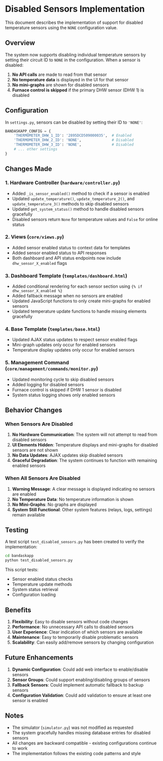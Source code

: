 # Disabled Sensors Implementation

This document describes the implementation of support for disabled temperature sensors using the `NONE` configuration value.

## Overview

The system now supports disabling individual temperature sensors by setting their circuit ID to `NONE` in the configuration. When a sensor is disabled:

1. **No API calls** are made to read from that sensor
2. **No temperature data** is displayed in the UI for that sensor
3. **No mini-graphs** are shown for disabled sensors
4. **Furnace control is skipped** if the primary DHW sensor (DHW 1) is disabled

## Configuration

In `settings.py`, sensors can be disabled by setting their ID to `'NONE'`:

```python
BANDASKAPP_CONFIG = {
    'THERMOMETER_DHW_1_ID': '2895DCD509000035',  # Enabled
    'THERMOMETER_DHW_2_ID': 'NONE',              # Disabled
    'THERMOMETER_DHW_3_ID': 'NONE',              # Disabled
    # ... other settings
}
```

## Changes Made

### 1. Hardware Controller (`hardware/controller.py`)

- Added `_is_sensor_enabled()` method to check if a sensor is enabled
- Updated `update_temperature()`, `update_temperature_2()`, and `update_temperature_3()` methods to skip disabled sensors
- Updated `get_system_status()` method to handle disabled sensors gracefully
- Disabled sensors return `None` for temperature values and `False` for online status

### 2. Views (`core/views.py`)

- Added sensor enabled status to context data for templates
- Added sensor enabled status to API responses
- Both dashboard and API status endpoints now include `dhw_sensor_X_enabled` flags

### 3. Dashboard Template (`templates/dashboard.html`)

- Added conditional rendering for each sensor section using `{% if dhw_sensor_X_enabled %}`
- Added fallback message when no sensors are enabled
- Updated JavaScript functions to only create mini-graphs for enabled sensors
- Updated temperature update functions to handle missing elements gracefully

### 4. Base Template (`templates/base.html`)

- Updated AJAX status updates to respect sensor enabled flags
- Mini-graph updates only occur for enabled sensors
- Temperature display updates only occur for enabled sensors

### 5. Management Command (`core/management/commands/monitor.py`)

- Updated monitoring cycle to skip disabled sensors
- Added logging for disabled sensors
- Furnace control is skipped if DHW 1 sensor is disabled
- System status logging shows only enabled sensors

## Behavior Changes

### When Sensors Are Disabled

1. **No Hardware Communication**: The system will not attempt to read from disabled sensors
2. **UI Elements Hidden**: Temperature displays and mini-graphs for disabled sensors are not shown
3. **No Data Updates**: AJAX updates skip disabled sensors
4. **Graceful Degradation**: The system continues to function with remaining enabled sensors

### When All Sensors Are Disabled

1. **Warning Message**: A clear message is displayed indicating no sensors are enabled
2. **No Temperature Data**: No temperature information is shown
3. **No Mini-Graphs**: No graphs are displayed
4. **System Still Functional**: Other system features (relays, logs, settings) remain available

## Testing

A test script `test_disabled_sensors.py` has been created to verify the implementation:

```bash
cd bandaskapp
python test_disabled_sensors.py
```

This script tests:
- Sensor enabled status checks
- Temperature update methods
- System status retrieval
- Configuration loading

## Benefits

1. **Flexibility**: Easy to disable sensors without code changes
2. **Performance**: No unnecessary API calls to disabled sensors
3. **User Experience**: Clear indication of which sensors are available
4. **Maintenance**: Easy to temporarily disable problematic sensors
5. **Scalability**: Can easily add/remove sensors by changing configuration

## Future Enhancements

1. **Dynamic Configuration**: Could add web interface to enable/disable sensors
2. **Sensor Groups**: Could support enabling/disabling groups of sensors
3. **Fallback Sensors**: Could implement automatic fallback to backup sensors
4. **Configuration Validation**: Could add validation to ensure at least one sensor is enabled

## Notes

- The simulator (`simulator.py`) was not modified as requested
- The system gracefully handles missing database entries for disabled sensors
- All changes are backward compatible - existing configurations continue to work
- The implementation follows the existing code patterns and style

